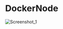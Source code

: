 # DockerNode
![Screenshot_1](https://user-images.githubusercontent.com/85845402/142828152-acd4cd0e-796b-45df-8493-2ce1d3aa4557.png)

